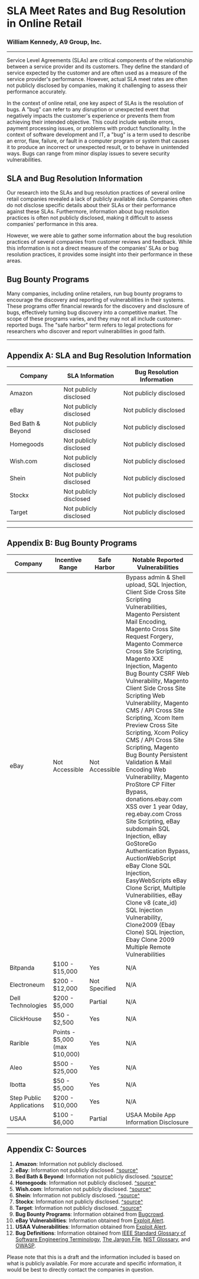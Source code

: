 
# SLA Meet Rates and Bug Resolution in Online Retail
### William Kennedy, A9 Group, Inc.
----


Service Level Agreements (SLAs) are critical components of the relationship between a service provider and its customers. They define the standard of service expected by the customer and are often used as a measure of the service provider's performance. However, actual SLA meet rates are often not publicly disclosed by companies, making it challenging to assess their performance accurately.

In the context of online retail, one key aspect of SLAs is the resolution of bugs. A "bug" can refer to any disruption or unexpected event that negatively impacts the customer's experience or prevents them from achieving their intended objective. This could include website errors, payment processing issues, or problems with product functionality. In the context of software development and IT, a "bug" is a term used to describe an error, flaw, failure, or fault in a computer program or system that causes it to produce an incorrect or unexpected result, or to behave in unintended ways. Bugs can range from minor display issues to severe security vulnerabilities.

## SLA and Bug Resolution Information

Our research into the SLAs and bug resolution practices of several online retail companies revealed a lack of publicly available data. Companies often do not disclose specific details about their SLAs or their performance against these SLAs. Furthermore, information about bug resolution practices is often not publicly disclosed, making it difficult to assess companies' performance in this area.

However, we were able to gather some information about the bug resolution practices of several companies from customer reviews and feedback. While this information is not a direct measure of the companies' SLAs or bug resolution practices, it provides some insight into their performance in these areas.

## Bug Bounty Programs

Many companies, including online retailers, run bug bounty programs to encourage the discovery and reporting of vulnerabilities in their systems. These programs offer financial rewards for the discovery and disclosure of bugs, effectively turning bug discovery into a competitive market. The scope of these programs varies, and they may not all include customer-reported bugs. The "safe harbor" term refers to legal protections for researchers who discover and report vulnerabilities in good faith.

---

## Appendix A: SLA and Bug Resolution Information

| Company | SLA Information | Bug Resolution Information |
|---------|-----------------|----------------------------|
| Amazon | Not publicly disclosed | Not publicly disclosed |
| eBay | Not publicly disclosed | Not publicly disclosed |
| Bed Bath & Beyond | Not publicly disclosed | Not publicly disclosed |
| Homegoods | Not publicly disclosed | Not publicly disclosed |
| Wish.com | Not publicly disclosed | Not publicly disclosed |
| Shein | Not publicly disclosed | Not publicly disclosed |
| Stockx | Not publicly disclosed | Not publicly disclosed |
| Target | Not publicly disclosed | Not publicly disclosed |

---

## Appendix B: Bug Bounty Programs

| Company | Incentive Range | Safe Harbor | Notable Reported Vulnerabilities |
|---------|-----------------|-------------|----------------------------------|
| eBay | Not Accessible | Not Accessible | Bypass admin & Shell upload, SQL Injection, Client Side Cross Site Scripting Vulnerabilities, Magento Persistent Mail Encoding, Magento Cross Site Request Forgery, Magento Commerce Cross Site Scripting, Magento XXE Injection, Magento Bug Bounty CSRF Web Vulnerability, Magento Client Side Cross Site Scripting Web Vulnerability, Magento CMS / API Cross Site Scripting, Xcom Item Preview Cross Site Scripting, Xcom Policy CMS / API Cross Site Scripting, Magento Bug Bounty Persistent Validation & Mail Encoding Web Vulnerability, Magento ProStore CP Filter Bypass, donations.ebay.com XSS over 1 year 0day, reg.ebay.com Cross Site Scripting, eBay subdomain SQL Injection, eBay GoStoreGo Authentication Bypass, AuctionWebScript eBay Clone SQL Injection, EasyWebScripts eBay Clone Script, Multiple Vulnerabilities, eBay Clone v8 (cate_id) SQL Injection Vulnerability, Clone2009 (Ebay Clone) SQL Injection, Ebay Clone 2009 Multiple Remote Vulnerabilities |
| Bitpanda | $100 - $15,000 | Yes | N/A |
| Electroneum | $200 - $12,000 | Not Specified | N/A |
| Dell Technologies | $200 - $5,000 | Partial | N/A |
| ClickHouse | $50 - $2,500 | Yes | N/A |
| Rarible | Points - $5,000 (max $10,000) | Yes | N/A |
| Aleo | $500 - $25,000 | Yes | N/A |
| Ibotta | $50 - $5,000 | Yes | N/A |
| Step Public Applications | $200 - $10,000 | Yes | N/A |
| USAA | $100 - $6,000 | Partial | USAA Mobile App Information Disclosure |

---
## Appendix C: Sources

1.  **Amazon**: Information not publicly disclosed.
2.  **eBay**: Information not publicly disclosed. [^source^](https://www.ebay.com/)
3.  **Bed Bath & Beyond**: Information not publicly disclosed. [^source^](https://www.bedbathandbeyond.com/)
4.  **Homegoods**: Information not publicly disclosed. [^source^](https://www.homegoods.com/)
5.  **Wish.com**: Information not publicly disclosed. [^source^](https://www.wish.com/)
6.  **Shein**: Information not publicly disclosed. [^source^](https://www.shein.com/)
7.  **Stockx**: Information not publicly disclosed. [^source^](https://www.stockx.com/)
8.  **Target**: Information not publicly disclosed. [^source^](https://www.target.com/)
9.  **Bug Bounty Programs**: Information obtained from [Bugcrowd](https://bugcrowd.com/programs/).
10.  **eBay Vulnerabilities**: Information obtained from [Exploit Alert](https://www.exploitalert.com/api/search-exploit?name=ebay).
11.  **USAA Vulnerabilities**: Information obtained from [Exploit Alert](https://www.exploitalert.com/api/search-exploit?name=usaa).
12.  **Bug Definitions**: Information obtained from [IEEE Standard Glossary of Software Engineering Terminology](https://ieeexplore.ieee.org/document/159342), [The Jargon File](http://www.catb.org/jargon/html/B/bug.html), [NIST Glossary](https://csrc.nist.gov/glossary/term/bug), and [OWASP](https://owasp.org/www-community/vulnerabilities/).

Please note that this is a draft and the information included is based on what is publicly available. For more accurate and specific information, it would be best to directly contact the companies in question.
